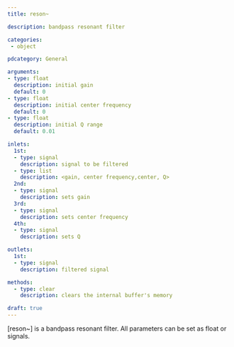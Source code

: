 ```yaml
---
title: reson~

description: bandpass resonant filter

categories:
 - object

pdcategory: General

arguments:
- type: float
  description: initial gain
  default: 0
- type: float
  description: initial center frequency
  default: 0
- type: float
  description: initial Q range
  default: 0.01

inlets:
  1st:
  - type: signal
    description: signal to be filtered
  - type: list
    description: <gain, center frequency,center, Q>
  2nd:
  - type: signal
    description: sets gain
  3rd:
  - type: signal
    description: sets center frequency
  4th:
  - type: signal
    description: sets Q

outlets:
  1st:
  - type: signal
    description: filtered signal

methods:
  - type: clear
    description: clears the internal buffer's memory

draft: true
---
```


[reson~] is a bandpass resonant filter. All parameters can be set as float or signals.